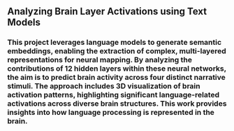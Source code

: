 ## Analyzing Brain Layer Activations using Text Models

### This project leverages language models to generate semantic embeddings, enabling the extraction of complex, multi-layered representations for neural mapping. By analyzing the contributions of 12 hidden layers within these neural networks, the aim is to predict brain activity across four distinct narrative stimuli. The approach includes 3D visualization of brain activation patterns, highlighting significant language-related activations across diverse brain structures. This work provides insights into how language processing is represented in the brain.
